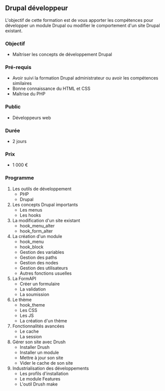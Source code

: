 ## Drupal développeur

L'objectif de cette formation est de vous apporter les compétences pour développer un module Drupal ou modifier le comportement d'un site Drupal existant.

### Objectif
   * Maîtriser les concepts de développement Drupal

### Pré-requis
   * Avoir suivi la formation Drupal administrateur ou avoir les compétences similaires
   * Bonne connaissance du HTML et CSS
   * Maîtrise du PHP

### Public
  * Développeurs web

### Durée
* 2 jours

### Prix
* 1 000 €

### Programme
1. Les outils de développement
    * PHP
    * Drupal
2. Les concepts Drupal importants
    * Les menus
    * Les hooks
3. La modification d'un site existant
    * hook_menu_alter
    * hook_form_alter
4. La création d'un module
    * hook_menu
    * hook_block
    * Gestion des variables
    * Gestion des paths
    * Gestion des nodes
    * Gestion des utilisateurs
    * Autres fonctions usuelles
5. La FormAPI
    * Créer un formulaire
    * La validation
    * La soumission
6. Le thème
    * hook_theme
    * Les CSS
    * Les JS
    * La création d'un thème
7. Fonctionnalités avancées
    * Le cache
    * La session
8. Gérer son site avec Drush
    * Installer Drush
    * Installer un module
    * Mettre à jour son site
    * Vider le cache de son site
9. Industrialisation des développements
    * Les profils d'installation
    * Le module Features
    * L'outil Drush make
